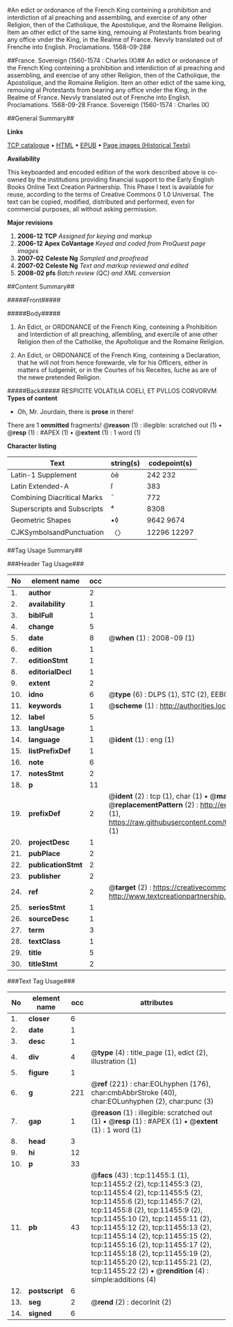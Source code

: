 #An edict or ordonance of the French King conteining a prohibition and interdiction of al preaching and assembling, and exercise of any other Religion, then of the Catholique, the Apostolique, and the Romaine Religion. Item an other edict of the same king, remouing al Protestants from bearing any office vnder the King, in the Realme of France. Nevvly translated out of Frenche into English. Proclamations. 1568-09-28#

##France. Sovereign (1560-1574 : Charles IX)##
An edict or ordonance of the French King conteining a prohibition and interdiction of al preaching and assembling, and exercise of any other Religion, then of the Catholique, the Apostolique, and the Romaine Religion. Item an other edict of the same king, remouing al Protestants from bearing any office vnder the King, in the Realme of France. Nevvly translated out of Frenche into English.
Proclamations. 1568-09-28
France. Sovereign (1560-1574 : Charles IX)

##General Summary##

**Links**

[TCP catalogue](http://www.ota.ox.ac.uk/tcp/)  • 
[HTML](http://tei.it.ox.ac.uk/tcp/Texts-HTML/free/A18/A18479.html)  • 
[EPUB](http://tei.it.ox.ac.uk/tcp/Texts-EPUB/free/A18/A18479.epub) • 
[Page images (Historical Texts)](https://data.historicaltexts.jisc.ac.uk/view?pubId=eebo-99846483e&pageId=eebo-99846483e-11455-1)

**Availability**

This keyboarded and encoded edition of the
	       work described above is co-owned by the institutions
	       providing financial support to the Early English Books
	       Online Text Creation Partnership. This Phase I text is
	       available for reuse, according to the terms of Creative
	       Commons 0 1.0 Universal. The text can be copied,
	       modified, distributed and performed, even for
	       commercial purposes, all without asking permission.

**Major revisions**

1. __2006-12__ __TCP__ *Assigned for keying and markup*
1. __2006-12__ __Apex CoVantage__ *Keyed and coded from ProQuest page images*
1. __2007-02__ __Celeste Ng__ *Sampled and proofread*
1. __2007-02__ __Celeste Ng__ *Text and markup reviewed and edited*
1. __2008-02__ __pfs__ *Batch review (QC) and XML conversion*

##Content Summary##

#####Front#####

#####Body#####

1. An Edict, or ORDONANCE of the French King, conteining a Prohibition and Interdiction of all preaching, aſſembling, and exerciſe of anie other Religion then of the Catholike, the Apoſtolique and the Romaine Religion.

1. An Edict, or ORDONANCE of the French King, conteining a Declaration, that he will not from hence forewarde, vſe for his Officers, either in matters of Iudgemēt, or in the Courtes of his Receites, ſuche as are of the newe pretended Religion.

#####Back#####
RESPICITE VOLATILIA COELI, ET PVLLOS CORVORVM
**Types of content**

  * Oh, Mr. Jourdain, there is **prose** in there!

There are 1 **ommitted** fragments! 
 @__reason__ (1) : illegible: scratched out (1)  •  @__resp__ (1) : #APEX (1)  •  @__extent__ (1) : 1 word (1)

**Character listing**


|Text|string(s)|codepoint(s)|
|---|---|---|
|Latin-1 Supplement|òè|242 232|
|Latin Extended-A|ſ|383|
|Combining             Diacritical Marks|̄|772|
|Superscripts             and Subscripts|⁴|8308|
|Geometric Shapes|▪◊|9642 9674|
|CJKSymbolsandPunctuation|〈〉|12296 12297|

##Tag Usage Summary##

###Header Tag Usage###

|No|element name|occ|attributes|
|---|---|---|---|
|1.|__author__|2||
|2.|__availability__|1||
|3.|__biblFull__|1||
|4.|__change__|5||
|5.|__date__|8| @__when__ (1) : 2008-09 (1)|
|6.|__edition__|1||
|7.|__editionStmt__|1||
|8.|__editorialDecl__|1||
|9.|__extent__|2||
|10.|__idno__|6| @__type__ (6) : DLPS (1), STC (2), EEBO-CITATION (1), PROQUEST (1), VID (1)|
|11.|__keywords__|1| @__scheme__ (1) : http://authorities.loc.gov/ (1)|
|12.|__label__|5||
|13.|__langUsage__|1||
|14.|__language__|1| @__ident__ (1) : eng (1)|
|15.|__listPrefixDef__|1||
|16.|__note__|6||
|17.|__notesStmt__|2||
|18.|__p__|11||
|19.|__prefixDef__|2| @__ident__ (2) : tcp (1), char (1)  •  @__matchPattern__ (2) : ([0-9\-]+):([0-9IVX]+) (1), (.+) (1)  •  @__replacementPattern__ (2) : http://eebo.chadwyck.com/downloadtiff?vid=$1&page=$2 (1), https://raw.githubusercontent.com/textcreationpartnership/Texts/master/tcpchars.xml#$1 (1)|
|20.|__projectDesc__|1||
|21.|__pubPlace__|2||
|22.|__publicationStmt__|2||
|23.|__publisher__|2||
|24.|__ref__|2| @__target__ (2) : https://creativecommons.org/publicdomain/zero/1.0/ (1), http://www.textcreationpartnership.org/docs/. (1)|
|25.|__seriesStmt__|1||
|26.|__sourceDesc__|1||
|27.|__term__|3||
|28.|__textClass__|1||
|29.|__title__|5||
|30.|__titleStmt__|2||


###Text Tag Usage###

|No|element name|occ|attributes|
|---|---|---|---|
|1.|__closer__|6||
|2.|__date__|1||
|3.|__desc__|1||
|4.|__div__|4| @__type__ (4) : title_page (1), edict (2), illustration (1)|
|5.|__figure__|1||
|6.|__g__|221| @__ref__ (221) : char:EOLhyphen (176), char:cmbAbbrStroke (40), char:EOLunhyphen (2), char:punc (3)|
|7.|__gap__|1| @__reason__ (1) : illegible: scratched out (1)  •  @__resp__ (1) : #APEX (1)  •  @__extent__ (1) : 1 word (1)|
|8.|__head__|3||
|9.|__hi__|12||
|10.|__p__|33||
|11.|__pb__|43| @__facs__ (43) : tcp:11455:1 (1), tcp:11455:2 (2), tcp:11455:3 (2), tcp:11455:4 (2), tcp:11455:5 (2), tcp:11455:6 (2), tcp:11455:7 (2), tcp:11455:8 (2), tcp:11455:9 (2), tcp:11455:10 (2), tcp:11455:11 (2), tcp:11455:12 (2), tcp:11455:13 (2), tcp:11455:14 (2), tcp:11455:15 (2), tcp:11455:16 (2), tcp:11455:17 (2), tcp:11455:18 (2), tcp:11455:19 (2), tcp:11455:20 (2), tcp:11455:21 (2), tcp:11455:22 (2)  •  @__rendition__ (4) : simple:additions (4)|
|12.|__postscript__|6||
|13.|__seg__|2| @__rend__ (2) : decorInit (2)|
|14.|__signed__|6||
